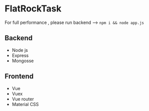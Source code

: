 # FlatRockTask


For full performance , please run backend --> ```npm i && node app.js```

## Backend 
 - Node js 
 - Express 
 - Mongosse 

## Frontend 
 - Vue 
 - Vuex
 - Vue router
 - Material CSS 
